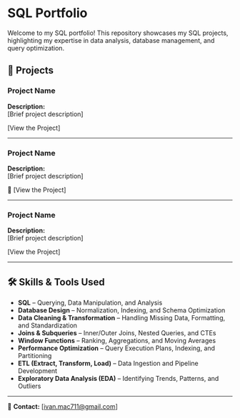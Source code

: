 # SQL Portfolio

Welcome to my SQL portfolio! This repository showcases my SQL projects, highlighting my expertise in data analysis, database management, and query optimization.

## 📂 Projects

### **Project Name**
**Description:**  
[Brief project description]  

[View the Project]  

---

### **Project Name**
**Description:**  
[Brief project description]  

🔗 [View the Project]  

---

### **Project Name**
**Description:**  
[Brief project description]  

[View the Project]  

---

## 🛠 Skills & Tools Used  

- **SQL** – Querying, Data Manipulation, and Analysis  
- **Database Design** – Normalization, Indexing, and Schema Optimization  
- **Data Cleaning & Transformation** – Handling Missing Data, Formatting, and Standardization  
- **Joins & Subqueries** – Inner/Outer Joins, Nested Queries, and CTEs  
- **Window Functions** – Ranking, Aggregations, and Moving Averages   
- **Performance Optimization** – Query Execution Plans, Indexing, and Partitioning  
- **ETL (Extract, Transform, Load)** – Data Ingestion and Pipeline Development
- **Exploratory Data Analysis (EDA)** – Identifying Trends, Patterns, and Outliers 

---

📩 **Contact:** [ivan.mac711@gmail.com]  



